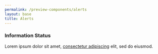 ```yaml
--- 
permalink: /preview-components/alerts
layout: base 
title: Alerts
---
```







<div class="usa-alert usa-alert-info" >
  <div class="usa-alert-body"><h3 class="usa-alert-heading">Information Status</h3><p class="usa-alert-text">Lorem ipsum dolor sit amet, <a href="javascript:void(0);">consectetur adipiscing</a> elit, sed do eiusmod.</p>
  </div>
</div>





